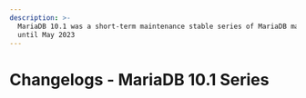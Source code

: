 ```yaml
---
description: >-
  MariaDB 10.1 was a short-term maintenance stable series of MariaDB maintained
  until May 2023
---
```


# Changelogs - MariaDB 10.1 Series

